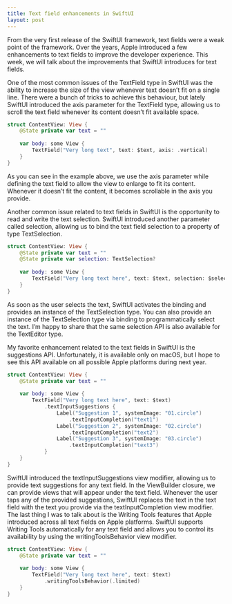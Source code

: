 ```yaml
---
title: Text field enhancements in SwiftUI
layout: post
---
```


From the very first release of the SwiftUI framework, text fields were a weak point of the framework. Over the years, Apple introduced a few enhancements to text fields to improve the developer experience. This week, we will talk about the improvements that SwiftUI introduces for text fields.

One of the most common issues of the TextField type in SwiftUI was the ability to increase the size of the view whenever text doesn’t fit on a single line. There were a bunch of tricks to achieve this behaviour, but lately SwiftUI introduced the axis parameter for the TextField type, allowing us to scroll the text field whenever its content doesn’t fit available space.

```swift
struct ContentView: View {
    @State private var text = ""
    
    var body: some View {
        TextField("Very long text", text: $text, axis: .vertical)
    }
}
```

As you can see in the example above, we use the axis parameter while defining the text field to allow the view to enlarge to fit its content. Whenever it doesn’t fit the content, it becomes scrollable in the axis you provide.

Another common issue related to text fields in SwiftUI is the opportunity to read and write the text selection. SwiftUI introduced another parameter called selection, allowing us to bind the text field selection to a property of type TextSelection.

```swift
struct ContentView: View {
    @State private var text = ""
    @State private var selection: TextSelection?
    
    var body: some View {
        TextField("Very long text here", text: $text, selection: $selection)
    }
}
```

As soon as the user selects the text, SwiftUI activates the binding and provides an instance of the TextSelection type. You can also provide an instance of the TextSelection type via binding to programmatically select the text. I’m happy to share that the same selection API is also available for the TextEditor type.

My favorite enhancement related to the text fields in SwiftUI is the suggestions API. Unfortunately, it is available only on macOS, but I hope to see this API available on all possible Apple platforms during next year.

```swift
struct ContentView: View {
    @State private var text = ""
    
    var body: some View {
        TextField("Very long text here", text: $text)
            .textInputSuggestions {
                Label("Suggestion 1", systemImage: "01.circle")
                    .textInputCompletion("text1")
                Label("Suggestion 2", systemImage: "02.circle")
                    .textInputCompletion("text2")
                Label("Suggestion 3", systemImage: "03.circle")
                    .textInputCompletion("text3")
            }
    }
}
```

SwiftUI introduced the textInputSuggestions view modifier, allowing us to provide text suggestions for any text field. In the ViewBuilder closure, we can provide views that will appear under the text field. Whenever the user taps any of the provided suggestions, SwiftUI replaces the text in the text field with the text you provide via the textInputCompletion view modifier.
The last thing I was to talk about is the Writing Tools features that Apple introduced across all text fields on Apple platforms. SwiftUI supports Writing Tools automatically for any text field and allows you to control its availability by using the writingToolsBehavior view modifier.

```swift
struct ContentView: View {
    @State private var text = ""
    
    var body: some View {
        TextField("Very long text here", text: $text)
            .writingToolsBehavior(.limited)
    }
}
```
